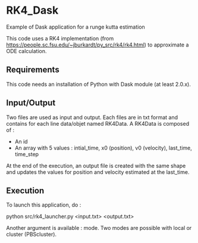 # RK4_Dask

Example of Dask application for a runge kutta estimation 

This code uses a RK4 implementation (from https://people.sc.fsu.edu/~jburkardt/py_src/rk4/rk4.html) to approximate a ODE calculation.

## Requirements

This code needs an installation of Python with Dask module (at least 2.0.x).

## Input/Output

Two files are used as input and output. Each files are in txt format and contains for each line data/objet named RK4Data. A RK4Data is composed of :
* An id
* An array with 5 values : intial_time, x0 (position), v0 (velocity), last_time, time_step

At the end of the execution, an output file is created with the same shape and updates the values for position and velocity estimated at the last_time.


## Execution

To launch this application, do :

python src/rk4_launcher.py <input.txt> <output.txt>

Another argument is available : mode. Two modes are possible with local or cluster (PBScluster).
